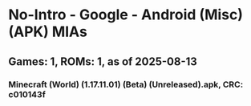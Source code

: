 # No-Intro - Google - Android (Misc) (APK) MIAs
## Games: 1, ROMs: 1, as of 2025-08-13

### Minecraft (World) (1.17.11.01) (Beta) (Unreleased).apk, CRC: c010143f
